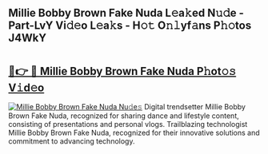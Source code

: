 ## Millie Bobby Brown Fake Nuda L𝚎a𝚔ed N𝚞𝚍e - Part-LvY Vi𝚍𝚎o L𝚎a𝚔s - H𝚘𝚝 O𝚗𝚕yf𝚊ns P𝚑𝚘tos J4WkY

# <h2><a href="http://kf0uff.oniu.top/?m=Millie+Bobby+Brown+Fake+Nuda">🔗👉 🔴 Millie Bobby Brown Fake Nuda P𝚑ot𝚘𝚜 V𝚒d𝚎o</a></h2>

[![Millie Bobby Brown Fake Nuda Nu𝚍e𝚜](https://i.imgur.com/0qMVB7G.gif)](http://kf0uff.oniu.top/?m=Millie+Bobby+Brown+Fake+Nuda)
Digital trendsetter Millie Bobby Brown Fake Nuda, recognized for sharing dance and lifestyle content, consisting of presentations and personal vlogs. Trailblazing technologist Millie Bobby Brown Fake Nuda, recognized for their innovative solutions and commitment to advancing technology.  
